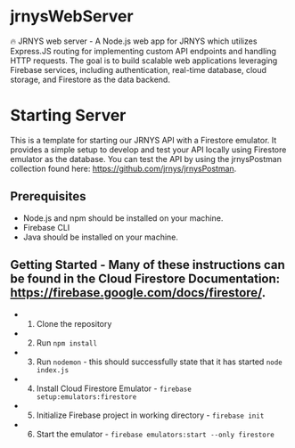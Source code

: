 # jrnysWebServer
🔥 JRNYS web server - A Node.js web app for JRNYS which utilizes Express.JS routing for implementing custom API endpoints and handling HTTP requests. The goal is to build scalable web applications leveraging Firebase services, including authentication, real-time database, cloud storage, and Firestore as the data backend.

# Starting Server

This is a template for starting our JRNYS API with a Firestore emulator. It provides a simple setup to develop and test your API locally using Firestore emulator as the database.
You can test the API by using the jrnysPostman collection found here: https://github.com/jrnys/jrnysPostman. 

## Prerequisites

- Node.js and npm should be installed on your machine.
- Firebase CLI
- Java should be installed on your machine.

## Getting Started - Many of these instructions can be found in the Cloud Firestore Documentation: https://firebase.google.com/docs/firestore/. 
- 1. Clone the repository
- 2. Run `npm install` 
- 3. Run `nodemon` - this should successfully state that it has started `node index.js` 
- 4. Install Cloud Firestore Emulator - `firebase setup:emulators:firestore`
- 5. Initialize Firebase project in working directory - `firebase init`
- 6. Start the emulator - `firebase emulators:start --only firestore`



